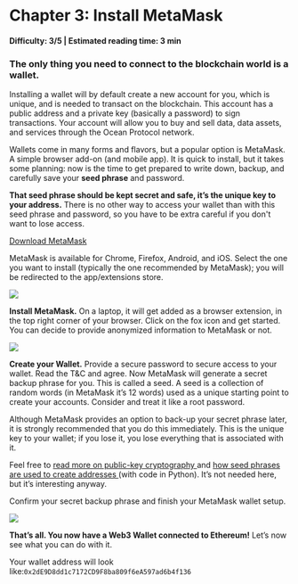 # Chapter 3: Install MetaMask
#### Difficulty: **3/5** \| Estimated reading time: **3 min**

<dialog character="squid">MetaMask is like flippers to move in the blockchain waters.</dialog>

### The only thing you need to connect to the blockchain world is a wallet.

Installing a wallet will by default create a new account for you, which is unique, and is needed to transact on the blockchain. This account has a public address and a private key (basically a password) to sign transactions. Your account will allow you to buy and sell data, data assets, and services through the Ocean Protocol network.

Wallets come in many forms and flavors, but a popular option is MetaMask. A simple browser add-on (and mobile app). It is quick to install, but it takes some planning: now is the time to get prepared to write down, backup, and carefully save your **seed phrase** and password.

**That seed phrase should be kept secret and safe, it’s the unique key to your address.** There is no other way to access your wallet than with this seed phrase and password, so you have to be extra careful if you don't want to lose access.

<a href="https://MetaMask.io/download.html" target="_blank">Download MetaMask</a>

MetaMask is available for Chrome, Firefox, Android, and iOS. Select the one you want to install (typically the one recommended by MetaMask); you will be redirected to the app/extensions store.

<img src="/images/chapter3_0.png" />


**Install MetaMask.**
On a laptop, it will get added as a browser extension, in the top right corner of your browser.
Click on the fox icon and get started. You can decide to provide anonymized information to MetaMask or not.


<img src="/images/chapter3_1.png" />


**Create your Wallet.**
Provide a secure password to secure access to your wallet. Read the T&C and agree.
Now MetaMask will generate a secret backup phrase for you. This is called a seed. A seed is a collection of random words (in MetaMask it’s 12 words) used as a unique starting point to create your accounts. Consider and treat it like a root password.

Although MetaMask provides an option to back-up your secret phrase later, it is strongly recommended that you do this immediately. This is the unique key to your wallet; if you lose it, you lose everything that is associated with it.

Feel free to <a href="https://en.wikipedia.org/wiki/Public-key_cryptography" target="_blank" > read more on public-key cryptography </a> and <a href="https://medium.com/@wolovim/ethereum-201-hd-wallets-11d0c93c87f7how" target="_blank" >how seed phrases are used to create addresses </a>(with code in Python). It’s not needed here, but it’s interesting anyway.

Confirm your secret backup phrase and finish your MetaMask wallet setup.

<img src="/images/chapter3_1.png" />


**That’s all. You now have a Web3 Wallet connected to Ethereum!**
Let’s now see what you can do with it.

Your wallet address will look like:`0x2dE9D8dd1c7172CD9F8ba809f6eA597ad6b4f136`

